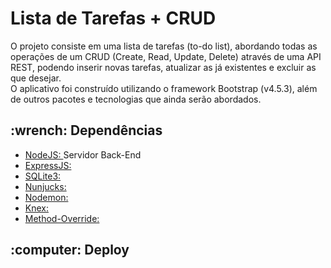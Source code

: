 <h1> Lista de Tarefas + CRUD </h1>

O projeto consiste em uma lista de tarefas (to-do list), abordando todas as operações de um CRUD (Create, Read, Update, Delete) através de uma API REST, podendo inserir novas tarefas, atualizar as já existentes e excluir as que desejar. <br>
O aplicativo foi construído utilizando o framework Bootstrap (v4.5.3), além de outros pacotes e tecnologias que ainda serão abordados. 

 <h2> :wrench: Dependências </h2>

* [NodeJS: ](https://nodejs.org/) Servidor Back-End
* [ExpressJS: ](https://expressjs.com/)
* [SQLite3: ](https://www.npmjs.com/package/sqlite3)
* [Nunjucks: ](https://mozilla.github.io/nunjucks/)
* [Nodemon: ](https://nodemon.io/)
* [Knex: ](http://knexjs.org/)
* [Method-Override: ](https://www.npmjs.com/package/method-override)

<h2> :computer: Deploy </h2>
